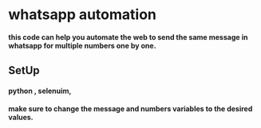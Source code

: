 # whatsapp automation
#### this code can help you automate the web to send the same message in whatsapp for multiple numbers one by one.
## SetUp 
#### python , selenuim, 
#### make sure to change the message and numbers variables to the desired values.





